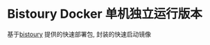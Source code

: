 # Bistoury Docker  单机独立运行版本

基于[bistoury](https://github.com/qunarcorp/bistoury) 提供的快速部署包, 封装的快速启动镜像
